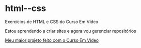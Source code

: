 # html--css
 Exercícios de HTML e CSS do Curso Em Video

Estou aprendendo a criar sites e agora vou gerenciar repositórios

<a href="https://luiseduardo0707.github.io/html--css/ex026-desafio-corrigido/desafiocorrigido.html">Meu maior projeto feito com o Curso Em Video</a>